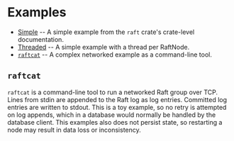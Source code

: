 # Examples

* [Simple](simple.rs) -- A simple example from the `raft` crate's crate-level documentation.
* [Threaded](threaded.rs) -- A simple example with a thread per RaftNode.
* [`raftcat`](raftcat.rs) -- A complex networked example as a command-line tool.

## `raftcat`

`raftcat` is a command-line tool to run a networked Raft group over TCP. Lines from stdin are appended to the Raft log
as log entries. Committed log entries are written to stdout. This is a toy example, so no retry is attempted on log
appends, which in a database would normally be handled by the database client. This examples also does not persist
state, so restarting a node may result in data loss or inconsistency.
